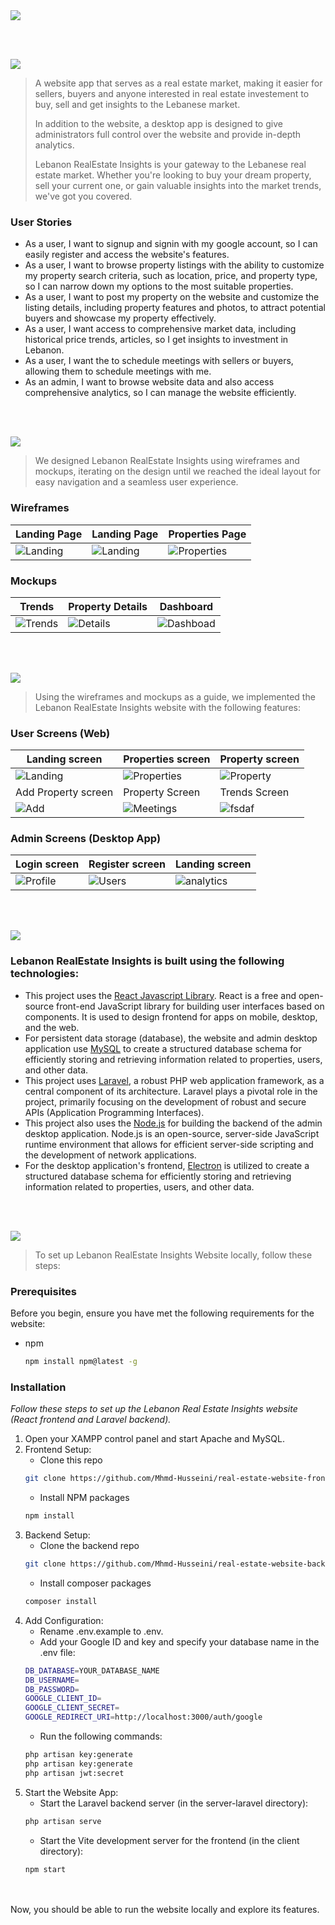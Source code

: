 <img src="./readme/title1.svg"/>

<br><br>

<!-- project philosophy -->
<img src="./readme/title2.svg"/>

> A website app that serves as a real estate market, making it easier for sellers, buyers and anyone interested in real estate investement to buy, sell and get insights to the Lebanese market.
>
> In addition to the website, a desktop app is designed to give administrators full control over the website and provide in-depth analytics. 
>
> Lebanon RealEstate Insights is your gateway to the Lebanese real estate market. Whether you're looking to buy your dream property, sell your current one, or gain valuable insights into the market trends, we've got you covered. 

### User Stories
- As a user, I want to signup and signin with my google account, so I can easily register and access the website's features.
- As a user, I want to browse property listings with the ability to customize my property search criteria, such as location, price, and property type, so I can narrow down my options to the most suitable properties.
- As a user, I want to post my property on the website and customize the listing details, including property features and photos, to attract potential buyers and showcase my property effectively.
- As a user, I want access to comprehensive market data, including historical price trends, articles, so I get insights to investment in Lebanon.
- As a user, I want the to schedule meetings with sellers or buyers, allowing them to schedule meetings with me.
- As an admin, I want to browse website data and also access comprehensive analytics, so I can manage the website efficiently.

<br><br>

<!-- Prototyping -->
<img src="./readme/title3.svg"/>

> We designed Lebanon RealEstate Insights using wireframes and mockups, iterating on the design until we reached the ideal layout for easy navigation and a seamless user experience.

### Wireframes
| Landing Page  | Landing Page |  Properties Page |
| ---| ---| ---|
| ![Landing](./readme/demo/figma/Landing1.png) | ![Landing](./readme/demo/figma/Landing2.png) | ![Properties](./readme/demo/figma/Properties.png) |

### Mockups
| Trends  | Property Details | Dashboard |
| ---| ---| ---|
| ![Trends](./readme/demo/figma/Trends.png) | ![Details](./readme/demo/figma/PropertyDetails.png) | ![Dashboad](./readme/demo/figma/Dashboard.png) |

<br><br>

<!-- Implementation -->
<img src="./readme/title4.svg"/>

> Using the wireframes and mockups as a guide, we implemented the Lebanon RealEstate Insights website with the following features:

### User Screens (Web)
| Landing screen  | Properties screen |  Property screen |
| ---| ---| ---|
| ![Landing](./readme/demo/web-pages/landing.png) | ![Properties](./readme/demo/web-pages/properties.png) | ![Property](./readme/demo/web-pages/property.png) |
| Add Property screen  | Property Screen | Trends Screen |
| ![Add](./readme/demo/web-pages/add.png) | ![Meetings](./readme/demo/web-pages/meetings.png) | ![fsdaf](./readme/demo/web-pages/trends.png) |


### Admin Screens (Desktop App)
| Login screen  | Register screen |  Landing screen |
| ---| ---| ---|
| ![Profile](./readme/demo/admin/profile.png) | ![Users](./readme/demo/admin/users.png) | ![analytics](./readme/demo/admin/analytics.png) |


<br><br>

<!-- Tech stack -->
<img src="./readme/title5.svg"/>

###  Lebanon RealEstate Insights is built using the following technologies:

- This project uses the [React Javascript Library](https://react.dev/). 
React is a free and open-source front-end JavaScript library for building user interfaces based on components. It is used to design frontend for apps on mobile, desktop, and the web.
- For persistent data storage (database), the website and admin desktop application use [MySQL](https://www.mysql.com/) to create a structured database schema for efficiently storing and retrieving information related to properties, users, and other data.
- This project uses [Laravel](https://laravel.com), a robust PHP web application framework, as a central component of its architecture. Laravel plays a pivotal role in the project, primarily focusing on the development of robust and secure APIs (Application Programming Interfaces). 
- This project also uses the [Node.js](https://nodejs.org/en) for building the backend of the admin desktop application. Node.js is an open-source, server-side JavaScript runtime environment that allows for efficient server-side scripting and the development of network applications.
- For the desktop application's frontend, [Electron](https://www.electronjs.org/) is utilized to create a structured database schema for efficiently storing and retrieving information related to properties, users, and other data.

<br><br>

<!-- How to run -->
<img src="./readme/title6.svg"/>

> To set up Lebanon RealEstate Insights Website locally, follow these steps:

### Prerequisites

Before you begin, ensure you have met the following requirements for the website:
* npm
  ```sh
  npm install npm@latest -g
  ```

### Installation

_Follow these steps to set up the Lebanon Real Estate Insights website (React frontend and Laravel backend)._

1. Open your XAMPP control panel and start Apache and MySQL.
2. Frontend Setup:
   - Clone this repo
   ```sh
   git clone https://github.com/Mhmd-Husseini/real-estate-website-frontend.git
   ```
   - Install NPM packages
   ```sh
   npm install
   ```
3. Backend Setup:
   - Clone the backend repo
   ```sh
   git clone https://github.com/Mhmd-Husseini/real-estate-website-backend.git
   ```
   - Install composer packages
   ```sh
   composer install
   ```
4. Add Configuration:
   - Rename .env.example to .env.
   - Add your Google ID and key and specify your database name in the .env file:
   ```sh
   DB_DATABASE=YOUR_DATABASE_NAME
   DB_USERNAME=
   DB_PASSWORD=
   GOOGLE_CLIENT_ID=
   GOOGLE_CLIENT_SECRET=
   GOOGLE_REDIRECT_URI=http://localhost:3000/auth/google
   ```
   - Run the following commands:
   ```sh
   php artisan key:generate
   php artisan key:generate
   php artisan jwt:secret
   ```
5. Start the Website App:
   - Start the Laravel backend server (in the server-laravel directory):
   ```sh
   php artisan serve
     ```
   - Start the Vite development server for the frontend (in the client directory):
   ```sh
   npm start
     ```
<br><br>
Now, you should be able to run the website locally and explore its features.
